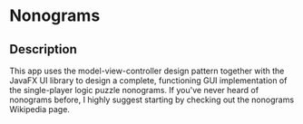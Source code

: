 # Nonograms

## Description

This app uses the model-view-controller design pattern together with the JavaFX UI library to design a complete, functioning GUI implementation of the single-player logic puzzle nonograms. If you've never heard of nonograms before, I highly suggest starting by checking out the nonograms Wikipedia page. 
